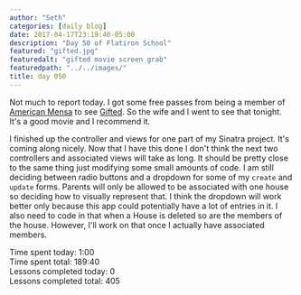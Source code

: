 ```yaml
---
author: "Seth"
categories: [daily blog]
date: 2017-04-17T23:19:40-05:00
description: "Day 50 of Flatiron School"
featured: "gifted.jpg"
featuredalt: "gifted movie screen grab"
featuredpath: "../../images/"
title: day 050
---
```


Not much to report today. I got some free passes from being a member of [American Mensa][1] to see [Gifted][2]. So the wife and I went to see that tonight. It's a good movie and I recommend it.

I finished up the controller and views for one part of my Sinatra project. It's coming along nicely. Now that I have this done I don't think the next two controllers and associated views will take as long. It should be pretty close to the same thing just modifying some small amounts of code. I am still deciding between radio buttons and a dropdown for some of my `create` and `update` forms. Parents will only be allowed to be associated with one house so deciding how to visually represent that. I think the dropdown will work better only because this app could potentially have a lot of entries in it. I also need to code in that when a House is deleted so are the members of the house. However, I'll work on that once I actually have associated members.

Time spent today: 1:00  
Time spent total: 189:40  
Lessons completed today: 0  
Lessons completed total: 405

  [1]:https://www.us.mensa.org/
  [2]:http://www.foxsearchlight.com/gifted/
